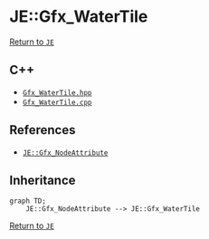 # JE::Gfx_WaterTile

[Return to `JE`](/docs/je.md)

## C++

- [`Gfx_WaterTile.hpp`](/src/je/Gfx_WaterTile.hpp)
- [`Gfx_WaterTile.cpp`](/src/je/Gfx_WaterTile.cpp)

## References

- [`JE::Gfx_NodeAttribute`](/docs/je/Gfx_NodeAttribute.md)

## Inheritance

```mermaid
graph TD;
    JE::Gfx_NodeAttribute --> JE::Gfx_WaterTile
```

[Return to `JE`](/docs/je.md)